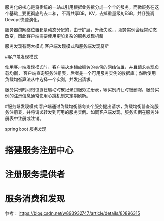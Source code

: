 服务化的核心是将传统的一站式引用根据业务拆分成一个个的服务，而微服务在这个基础上要更彻底的去二和，
不再共享DB，KV，去掉重量级的ESB，并且强调Devops快速演化，

服务器的网络位置都是动态分配的，由于扩展，升级失败，，服务实例会经常动态改变，因此客户端需要使用更加复杂的服务发现机制

服务发现有两大模式
客户端发现模式和服务端发现莫斯

#客户端发现模式

使用客户端发现模式时，客户端决定相应服务的实例的网络位置，并且请求实现负载均衡，
客户端查询服务注册表，后者是一个可用服务实例的数据库；然后使用负载均衡算法从中选择一个实例，并发出请求。

服务实例的网络位置在启动时被记录到服务注册表，等实例终止时被删除。服务实例的注册信息通常使用心跳机制来定期刷新。


#服务端发现模式
客户端通过负载均衡器向某个服务提出请求，负载均衡器查询服务注册表，并将请求转发到可用的服务实例。如同客户端发现，服务实例在服务注册表中注册或注销。




spring boot 服务发现 

# 搭建服务注册中心

# 注册服务提供者

# 服务消费和发现




参考：
https://blog.csdn.net/w893932747/article/details/80896315